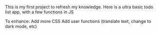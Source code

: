 This is my first project to refresh my knowledge.
Here is a ultra basic todo list app, with a few functions in JS

To enhance:
Add more CSS
Add user functions (translate text, change to dark mode, etc)
